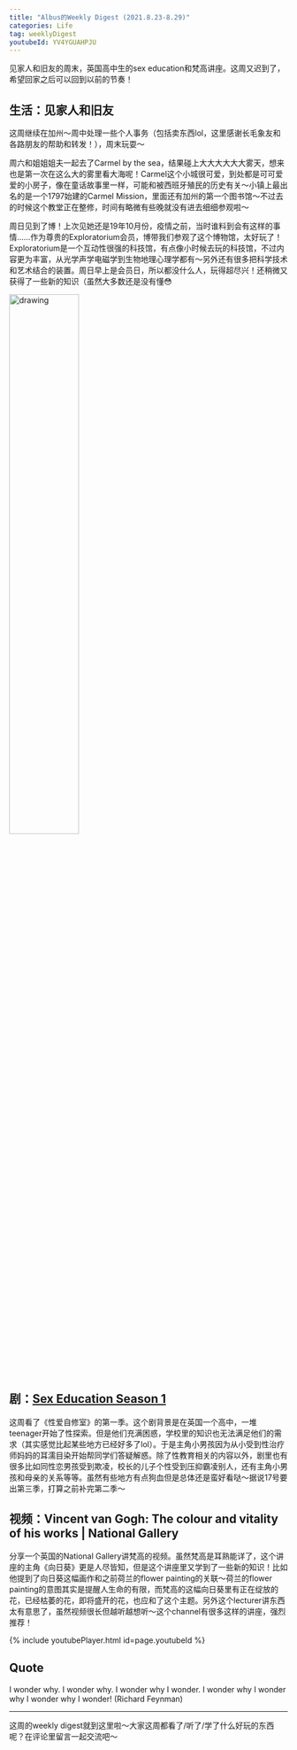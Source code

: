 ```yaml
---
title: "Albus的Weekly Digest (2021.8.23-8.29)"
categories: Life
tag: weeklyDigest
youtubeId: YV4YGUAHPJU
---
```

见家人和旧友的周末，英国高中生的sex education和梵高讲座。这周又迟到了，希望回家之后可以回到以前的节奏！

## 生活：见家人和旧友
这周继续在加州～周中处理一些个人事务（包括卖东西lol，这里感谢长毛象友和各路朋友的帮助和转发！），周末玩耍～

周六和姐姐姐夫一起去了Carmel by the sea，结果碰上大大大大大大雾天，想来也是第一次在这么大的雾里看大海呢！Carmel这个小城很可爱，到处都是可可爱爱的小房子，像在童话故事里一样，可能和被西班牙殖民的历史有关～小镇上最出名的是一个1797始建的Carmel Mission，里面还有加州的第一个图书馆～不过去的时候这个教堂正在整修，时间有略微有些晚就没有进去细细参观啦～

周日见到了博！上次见她还是19年10月份，疫情之前，当时谁料到会有这样的事情……作为尊贵的Exploratorium会员，博带我们参观了这个博物馆，太好玩了！Exploratorium是一个互动性很强的科技馆，有点像小时候去玩的科技馆，不过内容更为丰富，从光学声学电磁学到生物地理心理学都有～另外还有很多把科学技术和艺术结合的装置。周日早上是会员日，所以都没什么人，玩得超尽兴！还稍微又获得了一些新的知识（虽然大多数还是没有懂😳

<img src="{{site.baseurl}}/img/weekly2021/ca.jpg" alt="drawing" width="50%"/>

## 剧：[Sex Education Season 1](https://movie.douban.com/subject/27594217/)
这周看了《性爱自修室》的第一季。这个剧背景是在英国一个高中，一堆teenager开始了性探索。但是他们充满困惑，学校里的知识也无法满足他们的需求（其实感觉比起某些地方已经好多了lol）。于是主角小男孩因为从小受到性治疗师妈妈的耳濡目染开始帮同学们答疑解惑。除了性教育相关的内容以外，剧里也有很多比如同性恋男孩受到欺凌，校长的儿子个性受到压抑霸凌别人，还有主角小男孩和母亲的关系等等。虽然有些地方有点狗血但是总体还是蛮好看哒～据说17号要出第三季，打算之前补完第二季～

## 视频：Vincent van Gogh: The colour and vitality of his works | National Gallery
分享一个英国的National Gallery讲梵高的视频。虽然梵高是耳熟能详了，这个讲座的主角《向日葵》更是人尽皆知，但是这个讲座里又学到了一些新的知识！比如他提到了向日葵这幅画作和之前荷兰的flower painting的关联～荷兰的flower painting的意图其实是提醒人生命的有限，而梵高的这幅向日葵里有正在绽放的花，已经枯萎的花，即将盛开的花，也应和了这个主题。另外这个lecturer讲东西太有意思了，虽然视频很长但越听越想听～这个channel有很多这样的讲座，强烈推荐！

{% include youtubePlayer.html id=page.youtubeId %}

## Quote
I wonder why. I wonder why.
I wonder why I wonder.
I wonder why I wonder why
I wonder why I wonder!
(Richard Feynman)

---
这周的weekly digest就到这里啦～大家这周都看了/听了/学了什么好玩的东西呢？在评论里留言一起交流吧～
